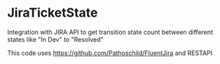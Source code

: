 # JiraTicketState
Integration with JIRA API to get transition state count between different states like "In Dev" to "Resolved"

This code uses https://github.com/Pathoschild/FluentJira and RESTAPI
